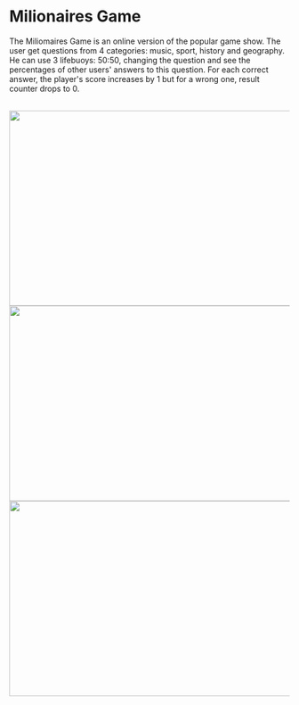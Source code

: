 # Milionaires Game
The Miliomaires Game is an online version of the popular game show. The user get questions from 4 categories: music, sport, history and geography. He can use 3 lifebuoys: 50:50, changing the question and see the percentages of other users' answers to this question. For each correct answer, the player's score increases by 1 but for a wrong one, result counter drops to 0. <br /><br />

<img src="https://user-images.githubusercontent.com/80048198/230307555-6e6f5768-8756-4c13-9e4c-868d6d751fa8.jpg" width="600" height="350">
<img src="https://user-images.githubusercontent.com/80048198/230307571-1d263179-0043-4123-a6d3-2794e433c24f.jpg" width="600" height="350">
<img src="https://user-images.githubusercontent.com/80048198/230307592-881f2790-9aec-4ecd-9665-9f7c3d5383d6.jpg" width="600" height="350">
